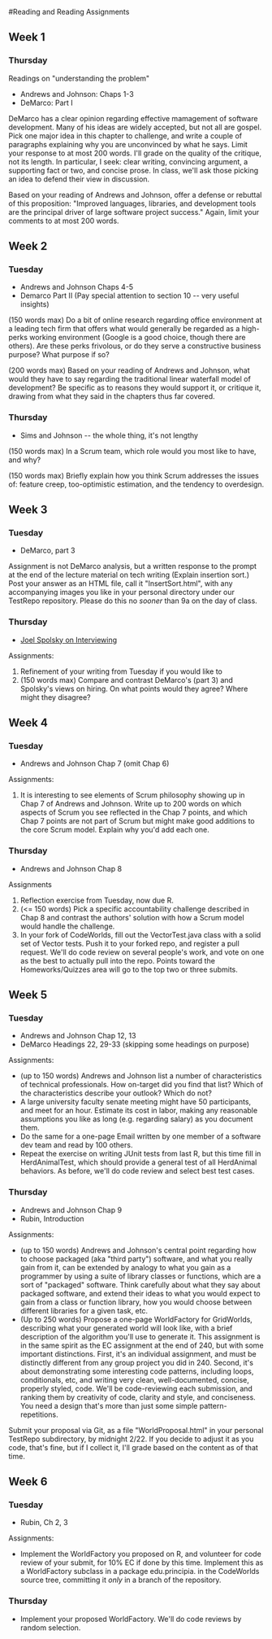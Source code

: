 #Reading and Reading Assignments

## Week 1
### Thursday
Readings on "understanding the problem"

 * Andrews and Johnson: Chaps 1-3
 * DeMarco: Part I

DeMarco has a clear opinion regarding effective mamagement of software development.  Many of his ideas are widely accepted, but not all are gospel.  Pick one  major idea in this chapter to challenge, and write a couple of paragraphs explaining why you are unconvinced by what he says.  Limit your response to at most 200 words.  I'll grade on the quality of the critique, not its length.  In particular, I seek: clear writing, convincing argument, a supporting fact or two, and concise prose.  In class, we'll ask those picking an idea to defend their view in discussion.

Based on your reading of Andrews and Johnson, offer a defense or rebuttal of this proposition: "Improved languages, libraries, and development tools are the principal driver of large software project success."  Again, limit your comments to at most 200 words.

## Week 2
### Tuesday
  * Andrews and Johnson Chaps 4-5
  * Demarco Part II (Pay special attention to section 10 -- very useful insights)

(150 words max) Do a bit of online research regarding office environment at a leading tech firm that offers what would generally be regarded as a high-perks working environment (Google is a good choice, though there are others).   Are these perks frivolous, or do they serve a constructive business purpose?  What purpose if so?

(200 words max) Based on your reading of Andrews and Johnson, what would they have to say regarding the traditional linear waterfall model of development?  Be specific as to reasons they would support it, or critique it, drawing from what they said in the chapters thus far covered.

### Thursday
  * Sims and Johnson -- the whole thing, it's not lengthy

(150 words max) In a Scrum team, which role would you most like to have, and why?

(150 words max) Briefly explain how you think Scrum addresses the issues of: feature creep, too-optimistic estimation, and the tendency to overdesign.

## Week 3
### Tuesday
 * DeMarco, part 3

Assignment is not DeMarco analysis, but a written response to the prompt at the end of the lecture material on tech writing (Explain insertion sort.)  Post your answer as an HTML file, call it "InsertSort.html", with any accompanying images you like in your personal directory under our TestRepo repository.  Please do this no *sooner* than 9a on the day of class.

### Thursday
 * [Joel Spolsky on Interviewing](https://www.joelonsoftware.com/2006/10/25/the-guerrilla-guide-to-interviewing-version-30)

Assignments:

1. Refinement of your writing from Tuesday if you would like to
2. (150 words max) Compare and contrast DeMarco's (part 3) and Spolsky's views
on hiring.  On what points would they agree?  Where might they disagree? 
 
## Week 4
### Tuesday
  * Andrews and Johnson Chap 7 (omit Chap 6)

Assignments:

1. It is interesting to see elements of Scrum philosophy showing up in Chap 7 of Andrews and Johnson.  Write up to 200 words on which aspects of Scrum you see reflected in the Chap 7 points, and which Chap 7 points are not part of Scrum but might make good additions to the core Scrum model.  Explain why you'd add each one.

### Thursday
 * Andrews and Johnson Chap 8
 
 Assignments
 
1. Reflection exercise from Tuesday, now due R.
2. (<= 150 words) Pick a specific accountability challenge described in Chap 8 and contrast the authors' solution with how a Scrum model would handle the challenge.
3. In your fork of CodeWorlds, fill out the VectorTest.java class with a solid set of Vector tests.  Push it to your forked repo, and register a pull request.  We'll do code review on several people's work, and vote on one as the best to actually pull into the repo.  Points toward the Homeworks/Quizzes area will go to the top two or three submits.

## Week 5
### Tuesday
  * Andrews and Johnson Chap 12, 13
  * DeMarco Headings 22, 29-33  (skipping some headings on purpose)

Assignments:

  * (up to 150 words) Andrews and Johnson list a number of characteristics of technical professionals.  How on-target did you find that list? Which of the characteristics describe your outlook?  Which do not?
  * A large university faculty senate meeting might have 50 participants, and meet for an hour.  Estimate its cost in labor, making any reasonable assumptions you like as long (e.g. regarding salary) as you document them.
  * Do the same for a one-page Email written by one member of a software dev team and read by 100 others.
  * Repeat the exercise on writing JUnit tests from last R, but this time fill in HerdAnimalTest, which should provide a general test of all HerdAnimal behaviors.  As before, we'll do code review and select best test cases.

### Thursday
   * Andrews and Johnson Chap 9
   * Rubin, Introduction 
  
Assignments:

  * (up to 150 words) Andrews and Johnson's central point regarding how to choose packaged (aka "third party") software, and what you really gain from it, can be extended by analogy to what you gain as a programmer by using a suite of library classes or functions, which are a sort of "packaged" software.  Think carefully about what they say about packaged software, and extend their ideas to what you would expect to gain from a class or function library, how you would choose between different libraries for a given task, etc.
  * (Up to 250 words) Propose a one-page WorldFactory for GridWorlds, describing what your generated world will look like, with a brief description of the algorithm you'll use to generate it.  This assignment is in the same spirit as the EC assignment at the end of 240, but with some important distinctions.  First, it's an individual assignment, and must be distinctly different from any group project you did in 240.  Second, it's about demonstrating some interesting code patterns, including loops, conditionals, etc, and writing very clean, well-documented, concise, properly styled, code.  We'll be code-reviewing each submission, and ranking them by creativity of code, clarity and style, and conciseness.  You need a design that's more than just some simple pattern-repetitions.

Submit your proposal via Git, as a file "WorldProposal.html" in your personal TestRepo subdirectory, by midnight 2/22.  If you decide to adjust it as you code, that's fine, but if I collect it, I'll grade based on the content as of that time.
  
## Week 6
### Tuesday
  * Rubin, Ch 2, 3

Assignments:
  
* Implement the WorldFactory you proposed on R, and volunteer for code review of your submit, for 10% EC if done by this time.  Implement this as a WorldFactory subclass in a package edu.principia.<yourlogin> in the CodeWorlds source tree, committing it *only* in a branch <yourlogin> of the repository.

### Thursday

* Implement your proposed WorldFactory.  We'll do code reviews by random selection.
